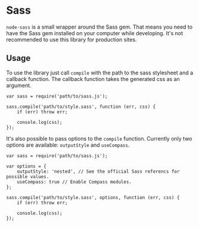 # Sass

`node-sass` is a small wrapper around the Sass gem. That means you need to have the Sass gem installed on your computer while developing. It's not recommended to use this library for production sites.

## Usage

To use the library just call `compile` with the path to the sass stylesheet and a callback function. The callback function takes the generated css as an argument.

    var sass = require('path/to/sass.js');

    sass.compile('path/to/style.sass', function (err, css) {
        if (err) throw err;

        console.log(css);
    });

It's also possible to pass options to the `compile` function. Currently only two options are available: `outputStyle` and `useCompass`. 

    var sass = require('path/to/sass.js');

    var options = {
        outputStyle: 'nested', // See the official Sass referencs for possible values.
        useCompass: true // Enable Compass modules.
    };

    sass.compile('path/to/style.sass', options, function (err, css) {
        if (err) throw err;

        console.log(css);
    });

